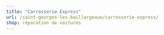 ```yaml
---
title: "Carrosserie Express"
url: /saint-georges-les-baillargeaux/carrosserie-express/
shop: réparation de voitures
---
```

